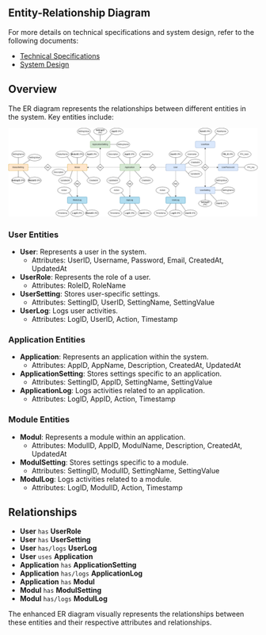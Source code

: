 ## Entity-Relationship Diagram
For more details on technical specifications and system design, refer to the following documents:
- [Technical Specifications](../TechnicalSpecifications.md)
- [System Design](SystemDesign.md)

## Overview
The ER diagram represents the relationships between different entities in the system. Key entities include:

![Entity Relationship Diagram](../pic/ER-Diagram-Full.png)

### User Entities
- **User**: Represents a user in the system.
  - Attributes: UserID, Username, Password, Email, CreatedAt, UpdatedAt
- **UserRole**: Represents the role of a user.
  - Attributes: RoleID, RoleName
- **UserSetting**: Stores user-specific settings.
  - Attributes: SettingID, UserID, SettingName, SettingValue
- **UserLog**: Logs user activities.
  - Attributes: LogID, UserID, Action, Timestamp

### Application Entities
- **Application**: Represents an application within the system.
  - Attributes: AppID, AppName, Description, CreatedAt, UpdatedAt
- **ApplicationSetting**: Stores settings specific to an application.
  - Attributes: SettingID, AppID, SettingName, SettingValue
- **ApplicationLog**: Logs activities related to an application.
  - Attributes: LogID, AppID, Action, Timestamp

### Module Entities
- **Modul**: Represents a module within an application.
  - Attributes: ModulID, AppID, ModulName, Description, CreatedAt, UpdatedAt
- **ModulSetting**: Stores settings specific to a module.
  - Attributes: SettingID, ModulID, SettingName, SettingValue
- **ModulLog**: Logs activities related to a module.
  - Attributes: LogID, ModulID, Action, Timestamp

## Relationships
- **User** `has` **UserRole**
- **User** `has` **UserSetting**
- **User** `has/logs` **UserLog**
- **User** `uses` **Application**
- **Application** `has` **ApplicationSetting**
- **Application** `has/logs` **ApplicationLog**
- **Application** `has` **Modul**
- **Modul** `has` **ModulSetting**
- **Modul** `has/logs` **ModulLog**

The enhanced ER diagram visually represents the relationships between these entities and their respective attributes and relationships.
